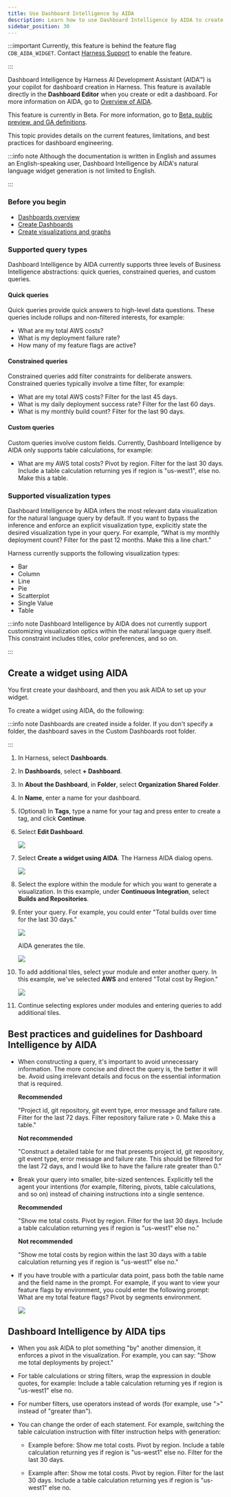 ```yaml
---
title: Use Dashboard Intelligence by AIDA
description: Learn how to use Dashboard Intelligence by AIDA to create dashboards.
sidebar_position: 30
---
```


:::important
Currently, this feature is behind the feature flag `CDB_AIDA_WIDGET`. Contact [Harness Support](mailto:support@harness.io) to enable the feature.

:::

Dashboard Intelligence by Harness AI Development Assistant (AIDA™) is your copilot for dashboard creation in Harness. This feature is available directly in the **Dashboard Editor** when you create or edit a dashboard. For more information on AIDA, go to [Overview of AIDA](/docs/platform/Harness-AIDA/aida-overview).

This feature is currently in Beta. For more information, go to [Beta, public preview, and GA definitions](/docs/get-started/beta-preview-ga/).

This topic provides details on the current features, limitations, and best practices for dashboard engineering.

:::info note
Although the documentation is written in English and assumes an English-speaking user, Dashboard Intelligence by AIDA's natural language widget generation is not limited to English.

:::

### Before you begin

- [Dashboards overview](/docs/platform/dashboards/dashboards-overview)
- [Create Dashboards](/docs/platform/dashboards/create-dashboards)
- [Create visualizations and graphs](/docs/platform/dashboards/create-visualizations-and-graphs/)

### Supported query types

Dashboard Intelligence by AIDA currently supports three levels of Business Intelligence abstractions: quick queries, constrained queries, and custom queries.

#### Quick queries

Quick queries provide quick answers to high-level data questions. These queries include rollups and non-filtered interests, for example:
   - What are my total AWS costs?
   - What is my deployment failure rate?
   - How many of my feature flags are active?

#### Constrained queries

Constrained queries add filter constraints for deliberate answers. Constrained queries typically involve a time filter, for example:
   - What are my total AWS costs? Filter for the last 45 days.
   - What is my daily deployment success rate? Filter for the last 60 days.
   - What is my monthly build count? Filter for the last 90 days.

#### Custom queries

Custom queries involve custom fields. Currently, Dashboard Intelligence by AIDA only supports table calculations, for example: 
   - What are my AWS total costs? Pivot by region. Filter for the last 30 days. Include a table calculation returning yes if region is "us-west1", else no. Make this a table.

### Supported visualization types

Dashboard Intelligence by AIDA infers the most relevant data visualization for the natural language query by default. If you want to bypass the inference and enforce an explicit visualization type, explicitly state the desired visualization type in your query. For example, “What is my monthly deployment count? Filter for the past 12 months. Make this a line chart.”

Harness currently supports the following visualization types:

- Bar
- Column
- Line
- Pie
- Scatterplot
- Single Value
- Table

:::info note
Dashboard Intelligence by AIDA does not currently support customizing visualization optics within the natural language query itself. This constraint includes titles, color preferences, and so on.

:::

## Create a widget using AIDA

You first create your dashboard, and then you ask AIDA to set up your widget.

To create a widget using AIDA, do the following:

:::info note
Dashboards are created inside a folder. If you don't specify a folder, the dashboard saves in the Custom Dashboards root folder.

:::

1. In Harness, select **Dashboards**.
2. In **Dashboards**, select **+ Dashboard**.
3. In **About the Dashboard**, in **Folder**, select **Organization Shared Folder**. 
4. In **Name**, enter a name for your dashboard.
5. (Optional) In **Tags**, type a name for your tag and press enter to create a tag, and click **Continue**.
6. Select **Edit Dashboard**.
   
   ![](./static/create-a-widget-AIDA-01.png)

7. Select **Create a widget using AIDA**. The Harness AIDA dialog opens.

   ![](./static/create-a-widget-AIDA-02.png)


8. Select the explore within the module for which you want to generate a visualization. In this example, under **Continuous Integration**, select **Builds and Repositories**.

9. Enter your query. For example, you could enter "Total builds over time for the last 30 days."


   ![](./static/create-a-widget-AIDA-03.png)

   AIDA generates the tile.

   ![](./static/create-a-widget-AIDA-04.png)

10. To add additional tiles, select your module and enter another query. In this example, we've selected **AWS** and entered "Total cost by Region."

    ![](./static/create-a-widget-AIDA-05.png)

11. Continue selecting explores under modules and entering queries to add additional tiles.

## Best practices and guidelines for Dashboard Intelligence by AIDA

- When constructing a query, it's important to avoid unnecessary information. The more concise and direct the query is, the better it will be. Avoid using irrelevant details and focus on the essential information that is required.

   **Recommended**

   "Project id, git repository, git event type, error message and failure rate. Filter for the last 72 days. Filter repository failure rate > 0. Make this a table."

   **Not recommended**

   "Construct a detailed table for me that presents project id, git repository, git event type, error message and failure rate. This should be filtered for the last 72 days, and I would like to have the failure rate greater than 0."

- Break your query into smaller, bite-sized sentences. Explicitly tell the agent your intentions (for example, filtering, pivots, table calculations, and so on) instead of chaining instructions into a single sentence.

   **Recommended**

   "Show me total costs. Pivot by region. Filter for the last 30 days. Include a table calculation returning yes if region is "us-west1" else no."

   **Not recommended**

   "Show me total costs by region within the last 30 days with a table calculation returning yes if region is "us-west1" else no."

- If you have trouble with a particular data point, pass both the table name and the field name in the prompt. For example, if you want to view your feature flags by environment, you could enter the following prompt: 
What are my total feature flags? Pivot by segments environment.

   ![](./static/ff-table-example.png)

## Dashboard Intelligence by AIDA tips

- When you ask AIDA to plot something "by" another dimension, it enforces a pivot in the visualization. For example, you can say: "Show me total deployments by project."

- For table calculations or string filters, wrap the expression in double quotes, for example: Include a table calculation returning yes if region is "us-west1" else no.

- For number filters, use operators instead of words (for example, use ">" instead of "greater than").

- You can change the order of each statement. For example, switching the table calculation instruction with filter instruction helps with generation:

   - Example before: Show me total costs. Pivot by region. Include a table calculation returning yes if region is "us-west1" else no. Filter for the last 30 days.

   - Example after: Show me total costs. Pivot by region. Filter for the last 30 days. Include a table calculation returning yes if region is "us-west1" else no.
